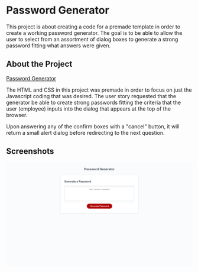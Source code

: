 # Password Generator

This project is about creating a code for a premade template in order to create a working password generator. The goal is to be able to allow the user to select from an assortment of dialog boxes to generate a strong password fitting what answers were given.

## About the Project

[Password Generator](https://pldbrja.github.io/password-gener8tor/)

The HTML and CSS in this project was premade in order to focus on just the Javascript coding that was desired. The user story requested that the generator be able to create strong passwords fitting the criteria that the user (employee) inputs into the dialog that appears at the top of the browser. 

Upon answering any of the confirm boxes with a "cancel" button, it will return a small alert dialog before redirecting to the next question.

## Screenshots

![Password Generator with a box inbetween a heading and red button.](./assets/site-screenshot.png)